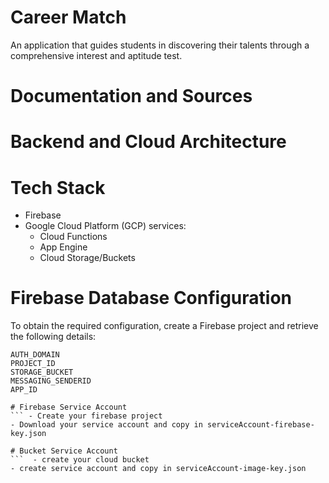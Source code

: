 # Career Match 
An application that guides students in discovering their talents through a comprehensive interest and aptitude test.

# Documentation and Sources

# Backend and Cloud Architecture

# Tech Stack
- Firebase
- Google Cloud Platform (GCP) services:
  - Cloud Functions
  - App Engine
  - Cloud Storage/Buckets
 
# Firebase Database Configuration
To obtain the required configuration, create a Firebase project and retrieve the following details:
``` API_KEY
AUTH_DOMAIN
PROJECT_ID
STORAGE_BUCKET
MESSAGING_SENDERID
APP_ID

# Firebase Service Account
``` - Create your firebase project
- Download your service account and copy in serviceAccount-firebase-key.json

# Bucket Service Account
```  - create your cloud bucket
- create service account and copy in serviceAccount-image-key.json
